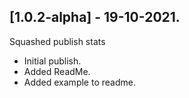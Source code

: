 ## [1.0.2-alpha] - 19-10-2021.

Squashed publish stats
- Initial publish.
- Added ReadMe.
- Added example to readme.
